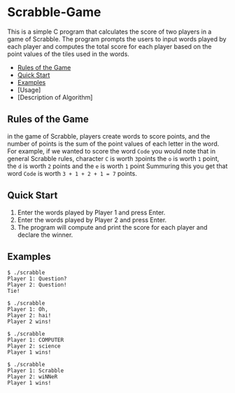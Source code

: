 # Scrabble-Game

This is a simple C program that calculates the score of two players in a game of Scrabble. 
The program prompts the users to input words played by each player and computes the total score for each player 
based on the point values of the tiles used in the words.

 * [Rules of the Game](https://github.com/Kate-h36/Scrabble-Game/blob/main/README.md#rules-of-the-game)
 * [Quick Start](https://github.com/Kate-h36/Scrabble-Game/blob/main/README.md#quick-start)
 * [Examples](https://github.com/Kate-h36/Scrabble-Game/blob/main/README.md#examples)
 * [Usage]
 * [Description of Algorithm]

## Rules of the Game 

in the game of Scrabble, players create words to score points, 
and the number of points is the sum of the point values of each letter in the word.
For example, if we wanted to score the word `Code`
you would note that in general Scrabble rules, character `С` is worth `3`points
the `o` is worth `1` point, the `d` is worth `2` points 
and the `e` is worth `1` point
Summuring this you get that word `Code` is worth `3 + 1 + 2 + 1 = 7` points.

## Quick Start

1. Enter the words played by Player 1 and press Enter.
2. Enter the words played by Player 2 and press Enter.
3. The program will compute and print the score for each player and declare the winner.

## Examples

```
$ ./scrabble
Player 1: Question?
Player 2: Question!
Tie!
```
```
$ ./scrabble
Player 1: Oh,
Player 2: hai!
Player 2 wins!
```
```
$ ./scrabble
Player 1: COMPUTER
Player 2: science
Player 1 wins!
```
```
$ ./scrabble
Player 1: Scrabble
Player 2: wiNNeR
Player 1 wins!
```

